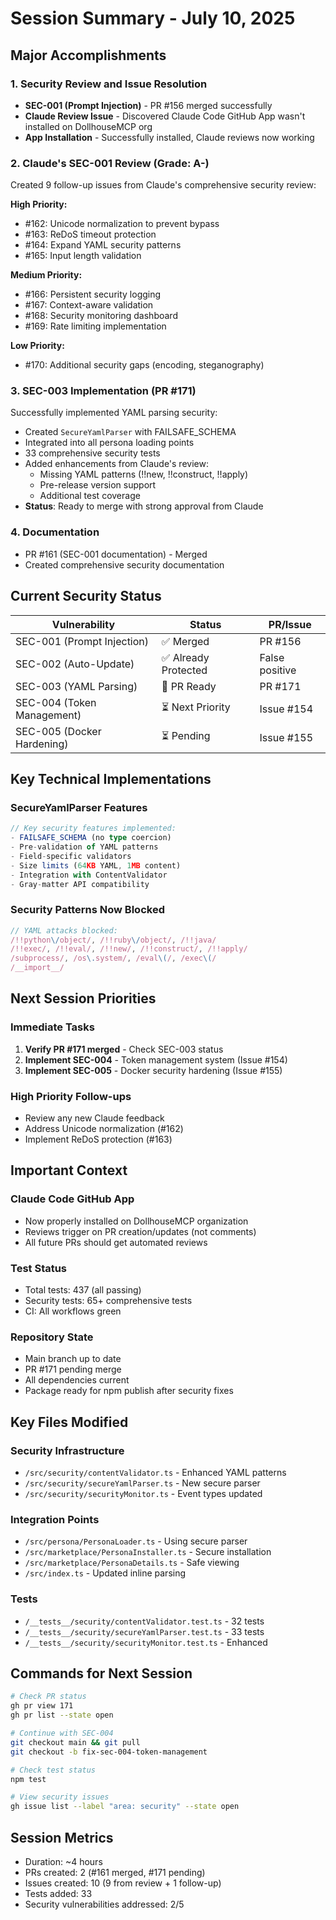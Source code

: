 # Session Summary - July 10, 2025

## Major Accomplishments

### 1. Security Review and Issue Resolution
- **SEC-001 (Prompt Injection)** - PR #156 merged successfully
- **Claude Review Issue** - Discovered Claude Code GitHub App wasn't installed on DollhouseMCP org
- **App Installation** - Successfully installed, Claude reviews now working

### 2. Claude's SEC-001 Review (Grade: A-)
Created 9 follow-up issues from Claude's comprehensive security review:

**High Priority:**
- #162: Unicode normalization to prevent bypass
- #163: ReDoS timeout protection
- #164: Expand YAML security patterns
- #165: Input length validation

**Medium Priority:**
- #166: Persistent security logging
- #167: Context-aware validation
- #168: Security monitoring dashboard
- #169: Rate limiting implementation

**Low Priority:**
- #170: Additional security gaps (encoding, steganography)

### 3. SEC-003 Implementation (PR #171)
Successfully implemented YAML parsing security:
- Created `SecureYamlParser` with FAILSAFE_SCHEMA
- Integrated into all persona loading points
- 33 comprehensive security tests
- Added enhancements from Claude's review:
  - Missing YAML patterns (!!new, !!construct, !!apply)
  - Pre-release version support
  - Additional test coverage
- **Status**: Ready to merge with strong approval from Claude

### 4. Documentation
- PR #161 (SEC-001 documentation) - Merged
- Created comprehensive security documentation

## Current Security Status

| Vulnerability | Status | PR/Issue |
|--------------|--------|----------|
| SEC-001 (Prompt Injection) | ✅ Merged | PR #156 |
| SEC-002 (Auto-Update) | ✅ Already Protected | False positive |
| SEC-003 (YAML Parsing) | 🔄 PR Ready | PR #171 |
| SEC-004 (Token Management) | ⏳ Next Priority | Issue #154 |
| SEC-005 (Docker Hardening) | ⏳ Pending | Issue #155 |

## Key Technical Implementations

### SecureYamlParser Features
```typescript
// Key security features implemented:
- FAILSAFE_SCHEMA (no type coercion)
- Pre-validation of YAML patterns
- Field-specific validators
- Size limits (64KB YAML, 1MB content)
- Integration with ContentValidator
- Gray-matter API compatibility
```

### Security Patterns Now Blocked
```typescript
// YAML attacks blocked:
/!!python\/object/, /!!ruby\/object/, /!!java/
/!!exec/, /!!eval/, /!!new/, /!!construct/, /!!apply/
/subprocess/, /os\.system/, /eval\(/, /exec\(/
/__import__/
```

## Next Session Priorities

### Immediate Tasks
1. **Verify PR #171 merged** - Check SEC-003 status
2. **Implement SEC-004** - Token management system (Issue #154)
3. **Implement SEC-005** - Docker security hardening (Issue #155)

### High Priority Follow-ups
- Review any new Claude feedback
- Address Unicode normalization (#162)
- Implement ReDoS protection (#163)

## Important Context

### Claude Code GitHub App
- Now properly installed on DollhouseMCP organization
- Reviews trigger on PR creation/updates (not comments)
- All future PRs should get automated reviews

### Test Status
- Total tests: 437 (all passing)
- Security tests: 65+ comprehensive tests
- CI: All workflows green

### Repository State
- Main branch up to date
- PR #171 pending merge
- All dependencies current
- Package ready for npm publish after security fixes

## Key Files Modified

### Security Infrastructure
- `/src/security/contentValidator.ts` - Enhanced YAML patterns
- `/src/security/secureYamlParser.ts` - New secure parser
- `/src/security/securityMonitor.ts` - Event types updated

### Integration Points
- `/src/persona/PersonaLoader.ts` - Using secure parser
- `/src/marketplace/PersonaInstaller.ts` - Secure installation
- `/src/marketplace/PersonaDetails.ts` - Safe viewing
- `/src/index.ts` - Updated inline parsing

### Tests
- `/__tests__/security/contentValidator.test.ts` - 32 tests
- `/__tests__/security/secureYamlParser.test.ts` - 33 tests
- `/__tests__/security/securityMonitor.test.ts` - Enhanced

## Commands for Next Session

```bash
# Check PR status
gh pr view 171
gh pr list --state open

# Continue with SEC-004
git checkout main && git pull
git checkout -b fix-sec-004-token-management

# Check test status
npm test

# View security issues
gh issue list --label "area: security" --state open
```

## Session Metrics
- Duration: ~4 hours
- PRs created: 2 (#161 merged, #171 pending)
- Issues created: 10 (9 from review + 1 follow-up)
- Tests added: 33
- Security vulnerabilities addressed: 2/5
